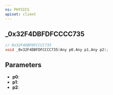 ```yaml
---
ns: PHYSICS
apiset: client
---
```

## _0x32F4DBFDFCCCC735

```c
// 0x32F4DBFDFCCCC735
void _0x32F4DBFDFCCCC735(Any p0,Any p1,Any p2);
```


## Parameters
* **p0**:
* **p1**:
* **p2**:



